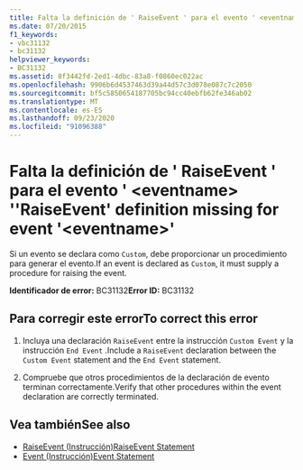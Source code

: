 ```yaml
---
title: Falta la definición de ' RaiseEvent ' para el evento ' <eventname> '
ms.date: 07/20/2015
f1_keywords:
- vbc31132
- bc31132
helpviewer_keywords:
- BC31132
ms.assetid: 8f3442fd-2ed1-4dbc-83a8-f0860ec022ac
ms.openlocfilehash: 9906b6d4537463d39a44d57c3d078e087c7c2050
ms.sourcegitcommit: bf5c5850654187705bc94cc40ebfb62fe346ab02
ms.translationtype: MT
ms.contentlocale: es-ES
ms.lasthandoff: 09/23/2020
ms.locfileid: "91096388"
---
```

# <a name="raiseevent-definition-missing-for-event-eventname"></a><span data-ttu-id="637ff-102">Falta la definición de ' RaiseEvent ' para el evento ' \<eventname> '</span><span class="sxs-lookup"><span data-stu-id="637ff-102">'RaiseEvent' definition missing for event '\<eventname>'</span></span>

<span data-ttu-id="637ff-103">Si un evento se declara como `Custom`, debe proporcionar un procedimiento para generar el evento.</span><span class="sxs-lookup"><span data-stu-id="637ff-103">If an event is declared as `Custom`, it must supply a procedure for raising the event.</span></span>  
  
 <span data-ttu-id="637ff-104">**Identificador de error:** BC31132</span><span class="sxs-lookup"><span data-stu-id="637ff-104">**Error ID:** BC31132</span></span>  
  
## <a name="to-correct-this-error"></a><span data-ttu-id="637ff-105">Para corregir este error</span><span class="sxs-lookup"><span data-stu-id="637ff-105">To correct this error</span></span>  
  
1. <span data-ttu-id="637ff-106">Incluya una declaración `RaiseEvent` entre la instrucción `Custom Event` y la instrucción `End Event` .</span><span class="sxs-lookup"><span data-stu-id="637ff-106">Include a `RaiseEvent` declaration between the `Custom Event` statement and the `End Event` statement.</span></span>  
  
2. <span data-ttu-id="637ff-107">Compruebe que otros procedimientos de la declaración de evento terminan correctamente.</span><span class="sxs-lookup"><span data-stu-id="637ff-107">Verify that other procedures within the event declaration are correctly terminated.</span></span>  
  
## <a name="see-also"></a><span data-ttu-id="637ff-108">Vea también</span><span class="sxs-lookup"><span data-stu-id="637ff-108">See also</span></span>

- [<span data-ttu-id="637ff-109">RaiseEvent (Instrucción)</span><span class="sxs-lookup"><span data-stu-id="637ff-109">RaiseEvent Statement</span></span>](../language-reference/statements/raiseevent-statement.md)
- [<span data-ttu-id="637ff-110">Event (Instrucción)</span><span class="sxs-lookup"><span data-stu-id="637ff-110">Event Statement</span></span>](../language-reference/statements/event-statement.md)
